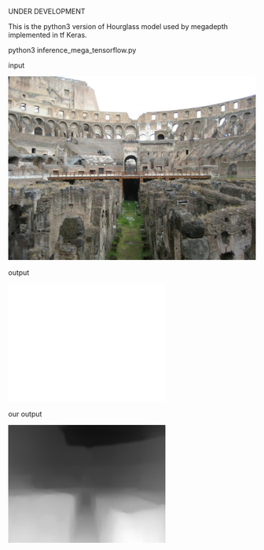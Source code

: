 UNDER DEVELOPMENT


This is the python3 version of Hourglass model used by megadepth implemented in tf Keras.

python3 inference_mega_tensorflow.py

input


![image](./doc/demo.jpg)


output


![image](./doc/hell0_demo_tf_320x240_prepost.png)

our output

![image](./doc/output_colored.png)